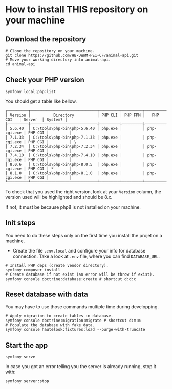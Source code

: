 How to install THIS repository on your machine
==============================================

## Download the repository

```shell
# Clone the repository on your machine.
git clone https://github.com/HB-DWWM-PE1-CF/animal-api.git
# Move your working directory into animal-api.
cd animal-api
```

## Check your PHP version

```shell
symfony local:php:list
```

You should get a table like bellow.
```shell
┌─────────┬─────────────────────────────┬─────────┬─────────┬─────────────┬─────────┬─────────┐
│ Version │          Directory          │ PHP CLI │ PHP FPM │   PHP CGI   │ Server  │ System? │
├─────────┼─────────────────────────────┼─────────┼─────────┼─────────────┼─────────┼─────────┤
│ 5.6.40  │ C:\tools\php-bin\php-5.6.40 │ php.exe │         │ php-cgi.exe │ PHP CGI │         │
│ 7.1.33  │ C:\tools\php-bin\php-7.1.33 │ php.exe │         │ php-cgi.exe │ PHP CGI │         │ \  
│ 7.2.34  │ C:\tools\php-bin\php-7.2.34 │ php.exe │         │ php-cgi.exe │ PHP CGI │         │
│ 7.4.10  │ C:\tools\php-bin\php-7.4.10 │ php.exe │         │ php-cgi.exe │ PHP CGI │         │
│ 8.0.6   │ C:\tools\php-bin\php-8.0.5  │ php.exe │         │ php-cgi.exe │ PHP CGI │ *       │
│ 8.1.0   │ C:\tools\php-bin\php-8.1.0  │ php.exe │         │ php-cgi.exe │ PHP CGI │         │
└─────────┴─────────────────────────────┴─────────┴─────────┴─────────────┴─────────┴─────────┘
```
To check that you used the right version, look at your `Version` column, the version used will be highlighted and
should be 8.x.

If not, it must be because php8 is not installed on your machine.

## Init steps

You need to do these steps only on the first time you install the projet on a machine.

- Create the file `.env.local` and configure your info for database connection. Take a look at `.env` file, where you can
find `DATABASE_URL`.

```shell
# Install PHP deps (create vendor directory).
symfony composer install
# Create database if not exist (an error will be throw if exist).
symfony console doctrine:database:create # shortcut d:d:c
```

## Reset database with data

You may have to use those commands multiple time during developping.

```shell
# Apply migration to create tables in database.
symfony console doctrine:migration:migrate # shortcut d:m:m
# Populate the database with fake data.
symfony console hautelook:fixtures:load --purge-with-truncate
```

## Start the app

```shell
symfony serve
```

In case you got an error telling you the server is already running, stop it with:

```shell
symfony server:stop
```
